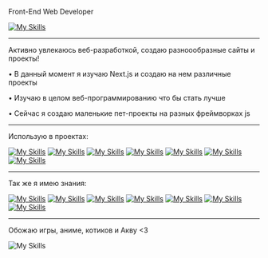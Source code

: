 Front-End Web Developer

[![My Skills](https://skillicons.dev/icons?i=vscode)](https://skillicons.dev)

-----

Активно увлекаюсь веб-разработкой, создаю разноообразные сайты и проекты!

• В данный момент я изучаю Next.js и создаю на нем различные проекты

• Изучаю в целом веб-программированию что бы стать лучше

• Сейчас я создаю маленькие пет-проекты на разных фреймворках js

-----

Использую в проектах:

 [![My Skills](https://skillicons.dev/icons?i=js)](https://skillicons.dev)
 [![My Skills](https://skillicons.dev/icons?i=ts)](https://skillicons.dev)
 [![My Skills](https://skillicons.dev/icons?i=react)](https://skillicons.dev)
 [![My Skills](https://skillicons.dev/icons?i=nextjs)](https://skillicons.dev)
 [![My Skills](https://skillicons.dev/icons?i=mongodb)](https://skillicons.dev)
 [![My Skills](https://skillicons.dev/icons?i=supabase)](https://skillicons.dev)
 [![My Skills](https://skillicons.dev/icons?i=sass)](https://skillicons.dev)

-----

Так же я имею знания:

 [![My Skills](https://skillicons.dev/icons?i=py)](https://skillicons.dev)
 [![My Skills](https://skillicons.dev/icons?i=cs)](https://skillicons.dev)
 [![My Skills](https://skillicons.dev/icons?i=java)](https://skillicons.dev)
 [![My Skills](https://skillicons.dev/icons?i=php)](https://skillicons.dev)
 [![My Skills](https://skillicons.dev/icons?i=nodejs)](https://skillicons.dev)
 [![My Skills](https://skillicons.dev/icons?i=ps)](https://skillicons.dev)
 [![My Skills](https://skillicons.dev/icons?i=blender)](https://skillicons.dev)

-----

Обожаю игры, аниме, котиков и Акву <З

![My Skills](https://i.pinimg.com/originals/6e/00/7f/6e007f532ad5df09ef3ba6ef53ea317f.jpg)

